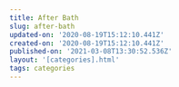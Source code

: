 ```yaml
---
title: After Bath
slug: after-bath
updated-on: '2020-08-19T15:12:10.441Z'
created-on: '2020-08-19T15:12:10.441Z'
published-on: '2021-03-08T13:30:52.536Z'
layout: '[categories].html'
tags: categories
---
```




